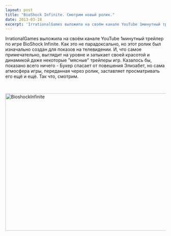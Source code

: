 ```yaml
---
layout: post
title: "BioShock Infinite. Смотрим новый ролик."
date: 2013-03-18
excerpt: 'IrrationalGames выложила на своём канале YouTube 1минутный трейлер по игре BioShock Infinite. Как это не парадоксально, но этот ролик был изначально создан для показов на телевидении...'
---
```


IrrationalGames выложила на своём канале YouTube 1минутный трейлер по игре BioShock Infinite. Как это не парадоксально, но этот ролик был изначально создан для показов на телевидении. И, что самое примечательно, выглядит на уровне и затыкает своей красотой и динамикой даже некоторые "мясные" трейлеры игр. Казалось бы, показано всего ничего - Букер спасает от повешения Элизабет, но сама атмосфера игры, переданная через ролик, заставляет просматривать его ещё и ещё. Так что, смотрим.

&nbsp;

<a href="http://gamersoul.ru/wp-content/uploads/2013/03/BioshockInfinite.jpg"><img class="wp-image-1767 aligncenter" alt="BioshockInfinite" src="http://gamersoul.ru/wp-content/uploads/2013/03/BioshockInfinite.jpg" width="691" height="432" /></a>